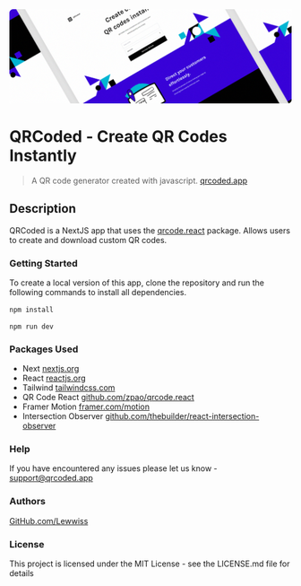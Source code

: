 <img src="./.github/showcase.png" />

# QRCoded - Create QR Codes Instantly
> A QR code generator created with javascript.
[qrcoded.app](https://qrcoded.app/)

## Description

QRCoded is a NextJS app that uses the [qrcode.react](https://www.npmjs.com/package/qrcode.react) package. Allows users to create and download custom QR codes.

### Getting Started

To create a local version of this app, clone the repository and run the following commands to install all dependencies.

```
npm install
```
```
npm run dev
```

### Packages Used

* Next [nextjs.org](https://nextjs.org/)
* React [reactjs.org](https://reactjs.org/)
* Tailwind [tailwindcss.com](https://tailwindcss.com/)
* QR Code React [github.com/zpao/qrcode.react](https://github.com/zpao/qrcode.react)
* Framer Motion [framer.com/motion](https://www.framer.com/motion/)
* Intersection Observer [github.com/thebuilder/react-intersection-observer](https://github.com/thebuilder/react-intersection-observer)

### Help

If you have encountered any issues please let us know - [support@qrcoded.app](mailto:support@qrcoded.app)

### Authors

[GitHub.com/Lewwiss](https://github.com/lewwiss)

### License

This project is licensed under the MIT License - see the LICENSE.md file for details
